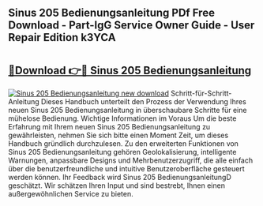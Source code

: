 ## Sinus 205 Bedienungsanleitung PDf Free Download - Part-IgG Service Owner Guide - User Repair Edition k3YCA

# <h2><a href="http://df1uqk.blite.top/?on=Sinus+205+Bedienungsanleitung">🔗Download 👉🔴 Sinus 205 Bedienungsanleitung</a></h2>

[![Sinus 205 Bedienungsanleitung new download](https://i.imgur.com/lujVjoI.png)](http://df1uqk.blite.top/?on=Sinus+205+Bedienungsanleitung)
Schritt-für-Schritt-Anleitung Dieses Handbuch unterteilt den Prozess der Verwendung Ihres neuen Sinus 205 Bedienungsanleitung in überschaubare Schritte für eine mühelose Bedienung. Wichtige Informationen im Voraus Um die beste Erfahrung mit Ihrem neuen Sinus 205 Bedienungsanleitung zu gewährleisten, nehmen Sie sich bitte einen Moment Zeit, um dieses Handbuch gründlich durchzulesen. Zu den erweiterten Funktionen von Sinus 205 Bedienungsanleitung gehören Geolokalisierung, intelligente Warnungen, anpassbare Designs und Mehrbenutzerzugriff, die alle einfach über die benutzerfreundliche und intuitive Benutzeroberfläche gesteuert werden können. Ihr Feedback wird Sinus 205 BedienungsanleitungD geschätzt. Wir schätzen Ihren Input und sind bestrebt, Ihnen einen außergewöhnlichen Service zu bieten.
